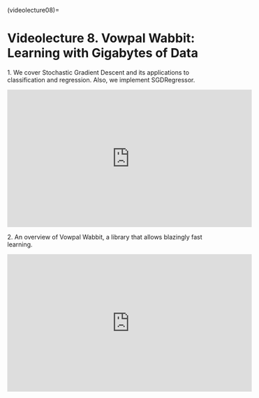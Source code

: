(videolecture08)=

# Videolecture 8. Vowpal Wabbit: Learning with Gigabytes of Data

1\. We cover Stochastic Gradient Descent and its applications to classification and regression. Also, we implement SGDRegressor.

<p align="center"><iframe width="560" height="315" style='' src="https://www.youtube.com/embed/EUSXbdzaQE8" title="YouTube video player" frameborder="0" allow="accelerometer; autoplay; clipboard-write; encrypted-media; gyroscope; picture-in-picture" allowfullscreen></iframe></p>


2\. An overview of Vowpal Wabbit, a library that allows blazingly fast learning.

<p align="center"><iframe width="560" height="315" style='' src="https://www.youtube.com/embed/gyCjancgR9U" title="YouTube video player" frameborder="0" allow="accelerometer; autoplay; clipboard-write; encrypted-media; gyroscope; picture-in-picture" allowfullscreen></iframe></p>
